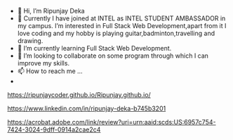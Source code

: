 - 👋 Hi, I’m Ripunjay Deka
- 👀 Currently I have joined at INTEL as INTEL STUDENT AMBASSADOR in my campus. I’m interested in Full Stack Web Development,apart from it I love coding and my hobby is playing guitar,badminton,travelling and drawing.
- 🌱 I’m currently learning Full Stack Web Development.
- 💞️ I’m looking to collaborate on some program through which I can improve my skills.
- 📫 How to reach me ...
- 
https://ripunjaycoder.github.io/Ripunjay.github.io/


https://www.linkedin.com/in/ripunjay-deka-b745b3201


https://acrobat.adobe.com/link/review?uri=urn:aaid:scds:US:6957c754-7424-3024-9dff-0914a2cae2c4

<!---
Ripunjaycoder/Ripunjaycoder is a ✨ special ✨ repository because its `README.md` (this file) appears on your GitHub profile.
You can click the Preview link to take a look at your changes.
--->
